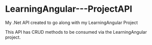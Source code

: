 # LearningAngular---ProjectAPI
My .Net API created to go along with my LearningAngular Project

This API has CRUD methods to be consumed via the LearningAngular project.
